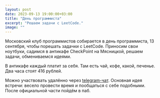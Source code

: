 ```yaml
---
layout: post
date: 2023-09-13 19:00:00+03:00
title: "День программиста"
excerpt: "Решаем задачи с LeetCode."
image: ""
---
```


‌‌Московский клуб программистов собирается в день программиста, 13 сентября, чтобы порешать задачки с LeetCode. Приносим свои ноутбуки, садимся в антикафе CheckPoint на Мясницкой, решаем задачи, обмениваемся идеями.

В антикафе каждый платит за себя. Там есть чай, кофе, какой, печенье. Два часа стоят 416 рублей.

Можно участвовать удалённо через [telegram-чат](https://t.me/progmsk).
Основная идея встречи: весело провести время и пообщаться с себе подобными.
После официальной части пойдём в паб.
